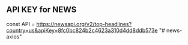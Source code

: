 ## API KEY for NEWS

const API = https://newsapi.org/v2/top-headlines?country=us&apiKey=8fc0bc824b2c4623a310d4dd8ddb573e
"# news-axios" 
